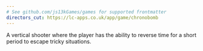 ```yaml
---
# See github.com/js13kGames/games for supported frontmatter
directors_cut: https://lc-apps.co.uk/app/game/chronobomb
---
```

A vertical shooter where the player has the ability to reverse time for a short period to escape tricky situations.